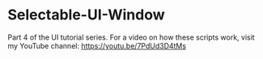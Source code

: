 # Selectable-UI-Window
Part 4 of the UI tutorial series.
For a video on how these scripts work, visit my YouTube channel: https://youtu.be/7PdUd3D4tMs
